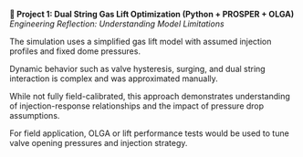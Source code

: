 **🎯 Project 1: Dual String Gas Lift Optimization (Python + PROSPER + OLGA)**
*Engineering Reflection: Understanding Model Limitations*

The simulation uses a simplified gas lift model with assumed injection profiles and fixed dome pressures.

Dynamic behavior such as valve hysteresis, surging, and dual string interaction is complex and was approximated manually.

While not fully field-calibrated, this approach demonstrates understanding of injection-response relationships and the impact of pressure drop assumptions.

For field application, OLGA or lift performance tests would be used to tune valve opening pressures and injection strategy.
